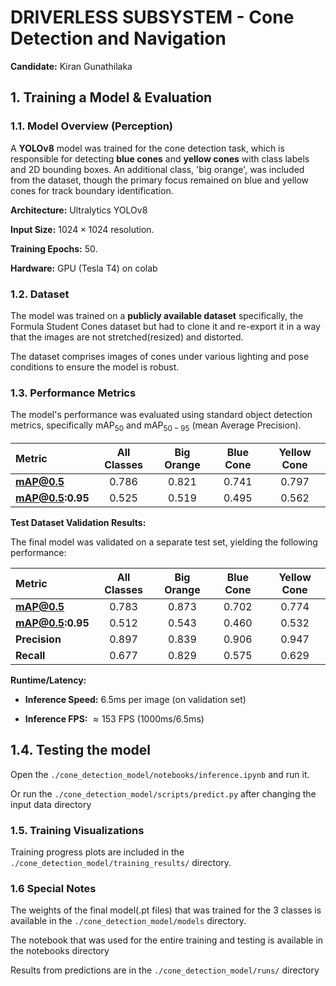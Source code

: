 # DRIVERLESS SUBSYSTEM -  Cone Detection and Navigation 

**Candidate:** Kiran Gunathilaka

## 1. Training a Model & Evaluation

### 1.1. Model Overview (Perception)

A **YOLOv8** model was trained for the cone detection task, which is responsible for detecting **blue cones** and **yellow cones** with class labels and 2D bounding boxes. An additional class, 'big orange', was included from the dataset, though the primary focus remained on blue and yellow cones for track boundary identification.

**Architecture:** Ultralytics YOLOv8

**Input Size:** $1024 \times 1024$ resolution.

**Training Epochs:** 50.

**Hardware:** GPU (Tesla T4) on colab

### 1.2. Dataset

The model was trained on a **publicly available dataset** specifically, the Formula Student Cones dataset but had to clone it and re-export it in a way that the images are not stretched(resized) and distorted. 

The dataset comprises images of cones under various lighting and pose conditions to ensure the model is robust.

### 1.3. Performance Metrics

The model's performance was evaluated using standard object detection metrics, specifically $\text{mAP}_{50}$ and $\text{mAP}_{50-95}$ (mean Average Precision).

| Metric | All Classes | Big Orange | Blue Cone | Yellow Cone |
| :--- | :---: | :---: | :---: | :---: |
| **mAP@0.5** | $0.786$ | $0.821$ | $0.741$ | $0.797$ |
| **mAP@0.5:0.95** | $0.525$ | $0.519$ | $0.495$ | $0.562$ |

**Test Dataset Validation Results:**

The final model was validated on a separate test set, yielding the following performance:

| Metric | All Classes | Big Orange | Blue Cone | Yellow Cone |
| :--- | :---: | :---: | :---: | :---: |
| **mAP@0.5** | $0.783$ | $0.873$ | $0.702$ | $0.774$ |
| **mAP@0.5:0.95** | $0.512$ | $0.543$ | $0.460$ | $0.532$ |
| **Precision** | $0.897$ | $0.839$ | $0.906$ | $0.947$ |
| **Recall** | $0.677$ | $0.829$ | $0.575$ | $0.629$ |

**Runtime/Latency:**

  * **Inference Speed:** $6.5 \text{ms}$ per image (on validation set)

  * **Inference FPS:** $\approx 153$ FPS ($1000 \text{ms} / 6.5 \text{ms}$)

## 1.4.  Testing the model

Open the `./cone_detection_model/notebooks/inference.ipynb` and run it.

Or run the `./cone_detection_model/scripts/predict.py` after changing the input data directory


### 1.5. Training Visualizations

Training progress plots are included in the `./cone_detection_model/training_results/` directory.

### 1.6 Special Notes
The weights of the final model(.pt files) that was trained for the 3 classes is available in the `./cone_detection_model/models` directory.

The notebook that was used for the entire training and testing is available in the notebooks directory

Results from predictions are in the `./cone_detection_model/runs/` directory